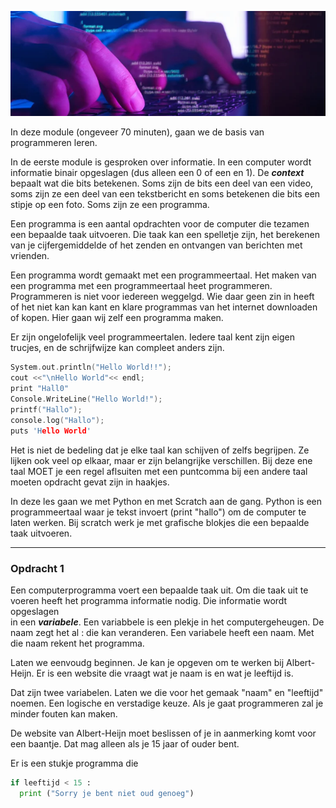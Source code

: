 ![Webpagina](https://github.com/johantenhouten/InleidingInformatica/blob/main/media/programeren.png)

In deze module (ongeveer 70 minuten), gaan we de basis van programmeren leren.

In de eerste module is gesproken over informatie. In een computer wordt informatie binair opgeslagen (dus alleen een 0 of een en 1). 
De ***context*** bepaalt wat die bits betekenen. Soms zijn de bits een deel van een video, soms zijn ze een deel van een 
tekstbericht en soms betekenen die bits een stipje op een foto. Soms zijn ze een programma.

Een programma is een aantal opdrachten voor de computer die tezamen een bepaalde taak uitvoeren. Die taak kan een spelletje zijn, het berekenen 
van je cijfergemiddelde of het zenden en ontvangen van berichten met vrienden. 

Een programma wordt gemaakt met een programmeertaal. Het maken van een programma met een programmeertaal heet programmeren. Programmeren is niet voor iedereen weggelgd. Wie daar geen zin in heeft of het niet kan kan kant en klare programmas van het internet downloaden of kopen. Hier gaan wij zelf een programma maken.

Er zijn ongelofelijk veel programmeertalen. Iedere taal kent zijn eigen trucjes, en de schrijfwijze kan compleet anders zijn. 

```C
System.out.println("Hello World!!");
cout <<"\nHello World"<< endl;
print "Hall0"
Console.WriteLine("Hello World!");
printf("Hallo");
console.log("Hallo");
puts 'Hello World'
```
Het is niet de bedeling dat je elke taal kan schijven of zelfs begrijpen. Ze lijken ook veel op elkaar, maar er zijn belangrijke verschillen. Bij deze ene taal MOET je een regel aflsuiten met een puntcomma bij een andere taal moeten opdracht gevat zijn in haakjes.

In deze les gaan we met Python en met Scratch aan de gang. Python is een programmeertaal waar je tekst invoert (print "hallo") om de computer te laten werken. Bij scratch werk je met grafische blokjes die een bepaalde taak uitvoeren.

----

### Opdracht 1

Een computerprogramma voert een bepaalde taak uit. Om die taak uit te voeren heeft het programma informatie nodig. Die informatie wordt opgeslagen  
in een ***variabele***. Een variabbele is een plekje in het computergeheugen. De naam zegt het al : die kan veranderen. Een variabele heeft een naam. Met die naam rekent het programma. 

Laten we eenvoudg beginnen. Je kan je opgeven om te werken bij Albert-Heijn. Er is een website die vraagt wat je naam is en wat je leeftijd is. 

Dat zijn twee variabelen. Laten we die voor het gemaak "naam" en "leeftijd" noemen. Een logische  en verstadige keuze. Als je gaat programmeren zal je minder fouten kan maken.

De website van Albert-Heijn moet beslissen of je in aanmerking komt voor een baantje. Dat mag alleen als je 15 jaar of ouder bent.

Er is een stukje programma die 

```python
if leeftijd < 15 :
  print ("Sorry je bent niet oud genoeg")
```
  
  







